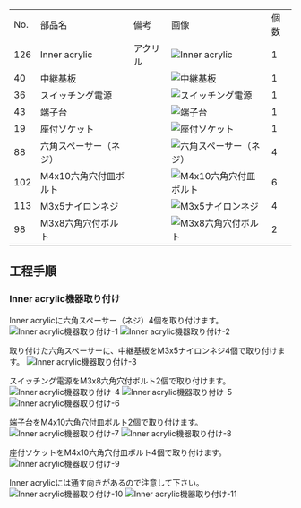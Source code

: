 <table class="packing-list">
    <tbody>
        <tr>
            <td>No.</td>
            <td>部品名</td>
            <td>備考</td>
            <td class="packing-img">画像</td>
            <td>個数</td>
        </tr>
        <tr>
            <td>126</td>
            <td>Inner acrylic</td>
            <td>アクリル</td>
            <td><img src="./images/packing/126.jpg" alt="Inner acrylic"></td>
            <td>1</td>
        </tr>
        <tr>
            <td>40</td>
            <td>中継基板</td>
            <td></td>
            <td><img src="./images/packing/040.jpg" alt="中継基板"></td>
            <td>1</td>
        </tr>
        <tr>
            <td>36</td>
            <td>スイッチング電源</td>
            <td></td>
            <td><img src="./images/packing/036.jpg" alt="スイッチング電源"></td>
            <td>1</td>
        </tr>
        <tr>
            <td>43</td>
            <td>端子台</td>
            <td></td>
            <td><img src="./images/packing/043.jpg" alt="端子台"></td>
            <td>1</td>
        </tr>
        <tr>
            <td>19</td>
            <td>座付ソケット</td>
            <td></td>
            <td><img src="./images/packing/019.jpg" alt="座付ソケット"></td>
            <td>1</td>
        </tr>
        <tr>
            <td>88</td>
            <td>六角スペーサー（ネジ）</td>
            <td></td>
            <td><img src="./images/packing/088.jpg" alt="六角スペーサー（ネジ）"></td>
            <td>4</td>
        </tr>
        <tr>
            <td>102</td>
            <td>M4x10六角穴付皿ボルト</td>
            <td></td>
            <td><img src="./images/packing/102.jpg" alt="M4x10六角穴付皿ボルト"></td>
            <td>6</td>
        </tr>
        <tr>
            <td>113</td>
            <td>M3x5ナイロンネジ</td>
            <td></td>
            <td><img src="./images/packing/113.jpg" alt="M3x5ナイロンネジ"></td>
            <td>4</td>
        </tr>
        <tr>
            <td>98</td>
            <td>M3x8六角穴付ボルト</td>
            <td></td>
            <td><img src="./images/packing/098.jpg" alt="M3x8六角穴付ボルト"></td>
            <td>2</td>
        </tr>
    </tbody>
</table>

## 工程手順

### Inner acrylic機器取り付け
Inner acrylicに六角スペーサー（ネジ）4個を取り付けます。
<img src="./images/04/001.jpg" alt="Inner acrylic機器取り付け-1">
<img src="./images/04/002.jpg" alt="Inner acrylic機器取り付け-2">

取り付けた六角スペーサーに、中継基板をM3x5ナイロンネジ4個で取り付けます。
<img src="./images/04/003.jpg" alt="Inner acrylic機器取り付け-3">

スイッチング電源をM3x8六角穴付ボルト2個で取り付けます。
<img src="./images/04/004.jpg" alt="Inner acrylic機器取り付け-4">
<img src="./images/04/005.jpg" alt="Inner acrylic機器取り付け-5">
<img src="./images/04/006.jpg" alt="Inner acrylic機器取り付け-6">

端子台をM4x10六角穴付皿ボルト2個で取り付けます。
<img src="./images/04/007.jpg" alt="Inner acrylic機器取り付け-7">
<img src="./images/04/008.jpg" alt="Inner acrylic機器取り付け-8">

座付ソケットをM4x10六角穴付皿ボルト4個で取り付けます。
<img src="./images/04/009.jpg" alt="Inner acrylic機器取り付け-9">

Inner acrylicには通す向きがあるので注意して下さい。
<img src="./images/04/010.jpg" alt="Inner acrylic機器取り付け-10">
<img src="./images/04/011.jpg" alt="Inner acrylic機器取り付け-11">